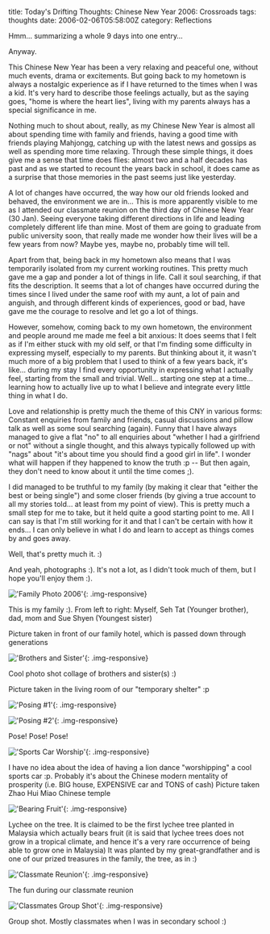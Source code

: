title: Today's Drifting Thoughts: Chinese New Year 2006: Crossroads
tags: thoughts
date: 2006-02-06T05:58:00Z
category: Reflections

Hmm… summarizing a whole 9 days into one entry…

Anyway.

This Chinese New Year has been a very relaxing and peaceful one, without much events, drama or excitements. But going back to my hometown is always a nostalgic experience as if I have returned to the times when I was a kid. It's very hard to describe those feelings actually, but as the saying goes, "home is where the heart lies", living with my parents always has a special significance in me.

Nothing much to shout about, really, as my Chinese New Year is almost all about spending time with family and friends, having a good time with friends playing Mahjongg, catching up with the latest news and gossips as well as spending more time relaxing. Through these simple things, it does give me a sense that time does flies: almost two and a half decades has past and as we started to recount the years back in school, it does came as a surprise that those memories in the past seems just like yesterday.

A lot of changes have occurred, the way how our old friends looked and behaved, the environment we are in… This is more apparently visible to me as I attended our classmate reunion on the third day of Chinese New Year (30 Jan). Seeing everyone taking different directions in life and leading completely different life than mine. Most of them are going to graduate from public university soon, that really made me wonder how their lives will be a few years from now? Maybe yes, maybe no, probably time will tell.

Apart from that, being back in my hometown also means that I was temporarily isolated from my current working routines. This pretty much gave me a gap and ponder a lot of things in life. Call it soul searching, if that fits the description. It seems that a lot of changes have occurred during the times since I lived under the same roof with my aunt, a lot of pain and anguish, and through different kinds of experiences, good or bad, have gave me the courage to resolve and let go a lot of things.

However, somehow, coming back to my own hometown, the environment and people around me made me feel a bit anxious: It does seems that I felt as if I'm either stuck with my old self, or that I'm finding some difficulty in expressing myself, especially to my parents. But thinking about it, it wasn't much more of a big problem that I used to think of a few years back, it's like… during my stay I find every opportunity in expressing what I actually feel, starting from the small and trivial. Well… starting one step at a time… learning how to actually live up to what I believe and integrate every little thing in what I do.

Love and relationship is pretty much the theme of this CNY in various forms: Constant enquiries from family and friends, casual discussions and pillow talk as well as some soul searching (again). Funny that I have always managed to give a flat "no" to all enquiries about "whether I had a girlfriend or not" without a single thought, and this always typically followed up with "nags" about "it's about time you should find a good girl in life". I wonder what will happen if they happened to know the truth :p -- But then again, they don't need to know about it until the time comes ;).

I did managed to be truthful to my family (by making it clear that "either the best or being single") and some closer friends (by giving a true account to all my stories told… at least from my point of view). This is pretty much a small step for me to take, but it held quite a good starting point to me. All I can say is that I'm still working for it and that I can't be certain with how it ends… I can only believe in what I do and learn to accept as things comes by and goes away.

Well, that's pretty much it. :)

And yeah, photographs :). It's not a lot, as I didn't took much of them, but I hope you'll enjoy them :).

!['Family Photo 2006']({filename}/images/2006/100_1903.jpg){: .img-responsive}

This is my family :). From left to right: Myself, Seh Tat (Younger brother), dad, mom and Sue Shyen (Youngest sister)

Picture taken in front of our family hotel, which is passed down through generations

!['Brothers and Sister']({filename}/images/2006/p1290006.jpg){: .img-responsive}

Cool photo shot collage of brothers and sister(s) :)

Picture taken in the living room of our "temporary shelter" :p

!['Posing #1']({filename}/images/2006/100_1899.jpg){: .img-responsive}

!['Posing #2']({filename}/images/2006/100_1896.jpg){: .img-responsive}

Pose! Pose! Pose!

!['Sports Car Worship']({filename}/images/2006/100_1876.jpg){: .img-responsive}

I have no idea about the idea of having a lion dance "worshipping" a cool sports car :p. Probably it's about the Chinese modern mentality of prosperity (i.e. BIG house, EXPENSIVE car and TONS of cash)
Picture taken Zhao Hui Miao Chinese temple

!['Bearing Fruit']({filename}/images/2006/100_1909.jpg){: .img-responsive}

Lychee on the tree. It is claimed to be the first lychee tree planted in Malaysia which actually bears fruit (it is said that lychee trees does not grow in a tropical climate, and hence it's a very rare occurrence of being able to grow one in Malaysia)
It was planted by my great-grandfather and is one of our prized treasures in the family, the tree, as in :)

!['Classmate Reunion']({filename}/images/2006/100_1966.jpg){: .img-responsive}

The fun during our classmate reunion

!['Classmates Group Shot']({filename}/images/2006/100_1975.jpg){: .img-responsive}

Group shot. Mostly classmates when I was in secondary school :)
